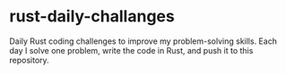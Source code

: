 # rust-daily-challanges
Daily Rust coding challenges to improve my problem-solving skills. Each day I solve one problem, write the code in Rust, and push it to this repository.
